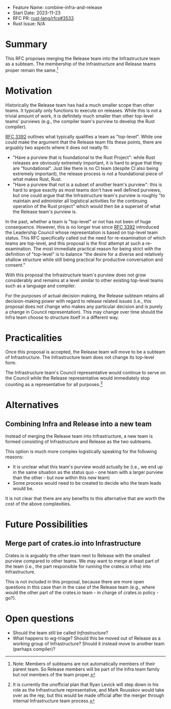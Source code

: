 - Feature Name: combine-infra-and-release
- Start Date: 2023-11-23
- RFC PR: [rust-lang/rfcs#3533](https://github.com/rust-lang/rfcs/pull/3533)
- Rust Issue: N/A

# Summary

This RFC proposes merging the Release team into the Infrastructure team as a subteam. The membership of the Infrastructure and Release teams proper remain the same.[^subteam]

[^subteam]: Note: Members of subteams are not automatically members of their parent team. So Release members will be part of the Infra team family but *not* members of the team proper.

# Motivation

Historically the Release team has had a much smaller scope than other teams. It typically only functions to execute on releases. While this is not a trivial amount of work, it is definitely much smaller than other top-level teams' purviews (e.g., the compiler team's purview to develop the Rust compiler).

[RFC 3392](https://github.com/rust-lang/rfcs/blob/master/text/3392-leadership-council.md#top-level-teams) outlines what typically qualifies a team as "top-level". While one could make the argument that the Release team fits these points, there are arguably two aspects where it does not neatly fit:
* "Have a purview that is foundational to the Rust Project": while Rust releases are obviously extremely important, it is hard to argue that they are "foundational". Just like there is no CI team (despite CI also being extremely important), the release process is not a foundational piece of what makes Rust, Rust.
* "Have a purview that not is a subset of another team's purview": this is hard to argue exactly as most teams don't have well defined purviews, but one could argue that the Infrastructure team's purview is roughly "to maintain and administer all logistical activities for the continuing operation of the Rust project" which would then be a superset of what the Release team's purview is.

In the past, whether a team is "top-level" or not has not been of huge consequence. However, this is no longer true since [RFC 3392](https://github.com/rust-lang/rfcs/pull/3392) introduced the Leadership Council whose representation is based on top-level team status. This RFC specifically called out the need for re-examination of which teams are top-level, and this proposal is the first attempt at such a re-examination. The most immediate practical reason for being strict with the definition of "top-level" is to balance "the desire for a diverse and relatively shallow structure while still being practical for productive conversation and consent."

With this proposal the Infrastructure team's purview does not grow considerably and remains at a level similar to other existing top-level teams such as a language and compiler.

For the purposes of actual decision making, the Release subteam retains all decision-making power with regard to release related issues (i.e., this proposal does not change who makes any particular decision and is purely a change in Council representation). This may change over time should the Infra team choose to structure itself in a different way.

# Practicalities

Once this proposal is accepted, the Release team will move to be a subteam of Infrastructure. The Infrastructure team does not change its top-level form.

The Infrastructure team's Council representative would continue to serve on the Council while the Release representative would immediately stop counting as a representative for all purposes.[^plan]

# Alternatives

## Combining Infra and Release into a new team

Instead of merging the Release team into Infrastructure, a new team is formed consisting of Infrastructure and Release as the two subteams.

This option is much more complex logistically speaking for the following reasons:
* It is unclear what this team's purview would actually be (i.e., we end up in the same situation as the status quo - one team with a larger purview than the other - but now within this new team)
* Some process would need to be created to decide who the team leads would be.

It is not clear that there are any benefits to this alternative that are worth the cost of the above complexities.

# Future Possibilities

## Merge part of crates.io into Infrastructure

Crates.io is arguably the other team next to Release with the smallest purview compared to other teams. We may want to merge at least part of the team (i.e., the part responsible for running the crates.io infra) into Infrastructure.

This is not included in this proposal, because there are more open questions in this case than in the case of the Release team (e.g., where would the other part of the crates.io team - in charge of crates.io policy - go?).

# Open questions

* Should the team still be called *Infrastructure*?
* What happens to wg-triage? Should this be moved out of Release as a working group of Infrastructure? Should it instead move to another team (perhaps compiler)?

[^plan]: It is currently the unofficial plan that Ryan Levick will step down in his role as the Infrastructure representative, and Mark Rousskov would take over as the rep, but this would be made official after the merger through internal Infrastructure team process.

